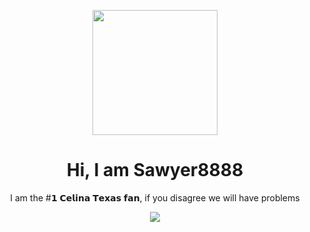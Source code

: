 <p align="center">
  <img src="https://github.com/user-attachments/assets/5ff56f0b-1520-4020-a594-ad5f0f55a68d" width="200">
</p>

<h1 align="center">Hi, I am Sawyer8888</h1>

<p align="center">
  I am the #𝟭 𝗖𝗲𝗹𝗶𝗻𝗮 𝗧𝗲𝘅𝗮𝘀 𝗳𝗮𝗻, if you disagree we will have problems
</p>

<p align="center">
  <img src="https://github-profile-summary-cards.vercel.app/api/cards/repos-per-language?username=sawyer-888&theme=dracula">
</p>

